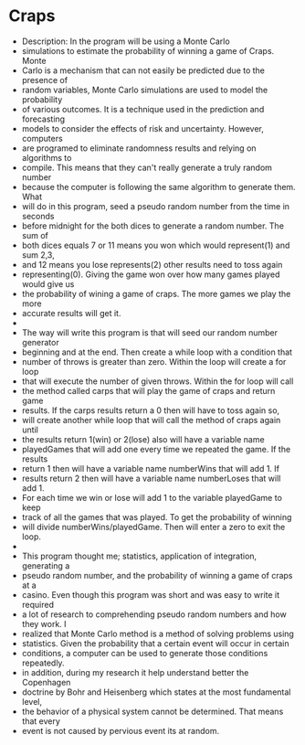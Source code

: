 # Craps

 * Description: In the program will be using a Monte Carlo
 * simulations to estimate the probability of winning a game of Craps. Monte
 * Carlo is a mechanism that can not easily be predicted due to the presence of
 * random variables, Monte Carlo simulations are used to model the probability
 * of various outcomes. It is a technique used in the prediction and forecasting
 * models to consider the effects of risk and uncertainty. However, computers
 * are programed to eliminate randomness results and relying on algorithms to
 * compile. This means that they can't really generate a truly random number
 * because the computer is following the same algorithm to generate them. What
 * will do in this program, seed a pseudo random number from the time in seconds
 * before midnight for the both dices to generate a random number. The sum of
 * both dices equals 7 or 11 means you won which would represent(1) and sum 2,3,
 * and 12 means you lose represents(2) other results need to toss again
 * representing(0). Giving the game won over how many games played would give us
 * the probability of wining a game of craps. The more games we play the more
 * accurate results will get it.
 *
 * The way will write this program is that will seed our random number generator
 * beginning and at the end. Then create a while loop with a condition that
 * number of throws is greater than zero. Within the loop will create a for loop
 * that will execute the number of given throws. Within the for loop will call
 * the method called carps that will play the game of craps and return game
 * results. If the carps results return a 0 then will have to toss again so,
 * will create another while loop that will call the method of craps again until
 * the results return 1(win) or 2(lose) also will have a variable name
 * playedGames that will add one every time we repeated the game. If the results
 * return 1 then will have a variable name numberWins that will add 1. If
 * results return 2 then will have a variable name numberLoses that will add 1.
 * For each time we win or lose will add 1 to the variable playedGame to keep
 * track of all the games that was played. To get the probability of winning
 * will divide numberWins/playedGame. Then will enter a zero to exit the loop.
 *
 * This program thought me; statistics, application of integration, generating a
 * pseudo random number, and the probability of winning a game of craps at a
 * casino. Even though this program was short and was easy to write it required
 * a lot of research to comprehending pseudo random numbers and how they work. I
 * realized that Monte Carlo method is a method of solving problems using
 * statistics. Given the probability that a certain event will occur in certain
 * conditions, a computer can be used to generate those conditions repeatedly.
 * in addition, during my research it help understand better the Copenhagen
 * doctrine by Bohr and Heisenberg which states at the most fundamental level,
 * the behavior of a physical system cannot be determined. That means that every
 * event is not caused by pervious event its at random.
